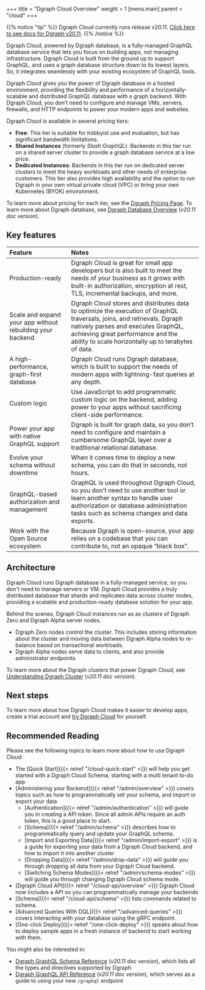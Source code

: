 +++
title = "Dgraph Cloud Overview"
weight = 1
[menu.main]
    parent = "cloud"
+++

{{% notice "tip" %}}
Dgraph Cloud currently runs release v20.11. 
[Click here to see docs for Dgraph v20.11](https://dgraph.io/docs/v20.11/dgraph-overview/).
{{% /notice %}}

Dgraph Cloud, powered by Dgraph database, is a fully-managed GraphQL database
service that lets you focus on building apps, not managing infrastructure. Dgraph
Cloud is built from the ground up to support GraphQL, and uses a graph database
structure down to its lowest layers. So, it integrates seamlessly with your
existing ecosystem of GraphQL tools.

Dgraph Cloud gives you the power of Dgraph database in a hosted environment,
providing the flexibility and performance of a horizontally-scalable and
distributed GraphQL database with a graph backend. With Dgraph Cloud, you
don’t need to configure and manage VMs, servers, firewalls, and HTTP endpoints
to power your modern apps and websites.

Dgraph Cloud is available in several pricing tiers:

* **Free**: This tier is suitable for hobbyist use and evaluation, but has significant bandwidth limitations.
* **Shared Instances** (formerly *Slash GraphQL*): Backends in this tier run on a shared server cluster to provide a graph database service at a low price.
* **Dedicated Instances**: Backends in this tier run on dedicated server clusters to meet the heavy workloads and other needs of enterprise customers. This tier also provides high availability and the option to run Dgraph in your own virtual private cloud (VPC) or bring your own Kubernetes (BYOK) environment.

To learn more about pricing for each tier, see the [Dgraph Pricing Page](https://dgraph.io/pricing).
To learn more about Dgraph database, see [Dgraph Database Overview](https://dgraph.io/docs/v20.11/dgraph-overview/) (*v20.11 doc version*).


## Key features

| Feature        | Notes     |
| :------------- | :------------- |
| Production-ready | Dgraph Cloud is great for small app developers but is also built to meet the needs of your business as it grows with built-in authorization, encryption at rest, TLS, incremental backups, and more. |
| Scale and expand your app without rebuilding your backend | Dgraph Cloud stores and distributes data to optimize the execution of GraphQL traversals, joins, and retrievals. Dgraph natively parses and executes GraphQL, achieving great performance and the ability to scale horizontally up to terabytes of data. |
| A high-performance, graph-first database | Dgraph Cloud runs Dgraph database, which is built to support the needs of modern apps with lightning-fast queries at any depth. |
| Custom logic | Use JavaScript to add programmatic custom logic on the backend, adding power to your apps without sacrificing client-side performance. |
| Power your app with native GraphQL support | Dgraph is built for graph data, so you don’t need to configure and maintain a cumbersome GraphQL layer over a traditional relational database. |
| Evolve your schema without downtime | When it comes time to deploy a new schema, you can do that in seconds, not hours. |
| GraphQL-based authorization and management | GraphQL is used throughout Dgraph Cloud, so you don’t need to use another tool or learn another syntax to handle user authorization or database administration tasks such as schema changes and data exports. |
| Work with the Open Source ecosystem | Because Dgraph is open-source, your app relies on a codebase that you can contribute to, not an opaque “black box”. |

## Architecture

Dgraph Cloud runs Dgraph database in a fully-managed service, so you don't need
to manage servers or VM. Dgraph Cloud provides a truly distributed database that shards and
replicates data across cluster nodes, providing a scalable and production-ready
database solution for your app.

Behind the scenes, Dgraph Cloud instances run as as clusters of Dgraph Zero and
Dgraph Alpha server nodes.

*  Dgraph Zero nodes control the cluster. This includes storing information
   about the cluster and moving data between Dgraph Alpha nodes to re-balance
   based on transactional workloads.
*  Dgraph Alpha nodes serve data to clients, and also provide administrator
   endpoints.

To learn more about the Dgraph clusters that power Dgraph Cloud, see
[Understanding Dgraph Cluster](https://dgraph.io/docs/v20.11/deploy/cluster-setup/#understanding-dgraph-cluster)
(*v20.11 doc version*).

## Next steps

To learn more about how Dgraph Cloud makes it easier to develop apps, create a
trial account and [try Dgraph Cloud](https://cloud.dgraph.io) for yourself.

## Recommended Reading

Please see the following topics to learn more about how to use Dgraph Cloud:

- The [Quick Start]({{< relref "/cloud-quick-start" >}}) will help you get started with a Dgraph Cloud Schema, starting with a multi tenant to-do app
- [Administering your Backend]({{< relref "/admin/overview" >}}) covers topics such as how to programmatically set your schema, and import or export your data
  - [Authentication]({{< relref "/admin/authentication" >}}) will guide you in creating a API token. Since all admin APIs require an auth token, this is a good place to start.
  - [Schema]({{< relref "/admin/schema" >}}) describes how to programmatically query and update your GraphQL schema.
  - [Import and Exporting Data]({{< relref "/admin/import-export" >}}) is a guide for exporting your data from a Dgraph Cloud backend, and how to import it into another cluster
  - [Dropping Data]({{< relref "/admin/drop-data" >}}) will guide you through dropping all data from your Dgraph Cloud backend.
  - [Switching Schema Modes]({{< relref "/admin/schema-modes" >}}) will guide you through changing Dgraph Cloud schema mode.
- [Dgraph Cloud API]({{< relref "/cloud-api/overview" >}}) Dgraph Cloud now includes a API so you can programmatically manage your backends
- [Schema]({{< relref "/cloud-api/schema" >}}) lists commands related to schema.
- [Advanced Queries With DQL]({{< relref "/advanced-queries" >}}) covers interacting with your database using the gRPC endpoint.
- [One-click Deploy]({{< relref "/one-click-deploy" >}}) speaks about how to deploy sample apps in a fresh instance of backend to start working with them.

You might also be interested in:

- [Dgraph GraphQL Schema Reference](https://dgraph.io/docs/v20.11/graphql/schema/schema-overview) (*v20.11 doc version*), which lists all the types and directives supported by Dgraph
- [Dgraph GraphQL API Reference](https://dgraph.io/docs/v20.11/graphql/api/api-overview) (*v20.11 doc version*), which serves as a guide to using your new `/graphql` endpoint
